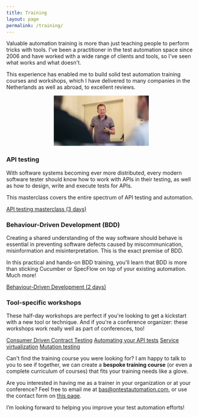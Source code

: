 ```yaml
---
title: Training
layout: page
permalink: /training/
---
```

Valuable automation training is more than just teaching people to perform tricks with tools. I've been a practitioner in the test automation space since 2006 and have worked with a wide range of clients and tools, so I've seen what works and what doesn't. 

This experience has enabled me to build solid test automation training courses and workshops, which I have delivered to many companies in the Netherlands as well as abroad, to excellent reviews.

<p align="center"><img alt="Bas teaching a workshop at the 2019 Romanian Testing Conference" src="/images/bas_teaching.png" width="50%"/></p>

### API testing
With software systems becoming ever more distributed, every modern software tester should know how to work with APIs in their testing, as well as how to design, write and execute tests for APIs.

This masterclass covers the entire spectrum of API testing and automation. 

<a href="/training/api-testing-masterclass/" class="btn btn--primary">API testing masterclass (3 days)</a>

### Behaviour-Driven Development (BDD)
Creating a shared understanding of the way software should behave is essential in preventing software defects caused by miscommunication, misinformation and misinterpretation. This is the exact premise of BDD.  

In this practical and hands-on BDD training, you'll learn that BDD is more than sticking Cucumber or SpecFlow on top of your existing automation. Much more!

<a href="/training/behaviour-driven-development/" class="btn btn--primary">Behaviour-Driven Development (2 days)</a>

### Tool-specific workshops
These half-day workshops are perfect if you're looking to get a kickstart with a new tool or technique. And if you're a conference organizer: these workshops work really well as part of conferences, too!

<a href="/training/getting-started-with-consumer-driven-contract-testing/" class="btn btn--primary">Consumer Driven Contract Testing</a>
<a href="/training/automating-your-api-tests/" class="btn btn--primary">Automating your API tests</a>
<a href="/training/service-virtualization-with-wiremock/" class="btn btn--primary">Service virtualization</a>
<a href="/training/introduction-to-mutation-testing/" class="btn btn--primary">Mutation testing</a>

Can't find the training course you were looking for? I am happy to talk to you to see if together, we can create a **bespoke training course** (or even a complete curriculum of courses) that fits your training needs like a glove.

Are you interested in having me as a trainer in your organization or at your conference? Feel free to email me at bas@ontestautomation.com, or use the contact form on [this page](/contact/).

I’m looking forward to helping you improve your test automation efforts!